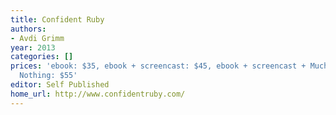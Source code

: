 ```yaml
---
title: Confident Ruby
authors:
- Avdi Grimm
year: 2013
categories: []
prices: 'ebook: $35, ebook + screencast: $45, ebook + screencast + Much Ado About
  Nothing: $55'
editor: Self Published
home_url: http://www.confidentruby.com/
---
```

